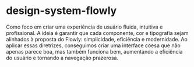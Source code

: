 # design-system-flowly

Como foco em criar uma experiência de usuário fluida, intuitiva e profissional. A ideia é garantir que cada componente, cor e tipografia sejam alinhados à proposta do Flowly: simplicidade, eficiência e modernidade. Ao aplicar essas diretrizes, conseguimos criar uma interface coesa que não apenas parece boa, mas também funciona bem, aumentando a eficiência do usuário e tornando a navegação prazerosa.
